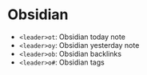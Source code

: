 # Obsidian

- `<leader>ot`: Obsidian today note
- `<leader>oy`: Obsidian yesterday note
- `<leader>ob`: Obsidian backlinks
- `<leader>o#`: Obsidian tags
